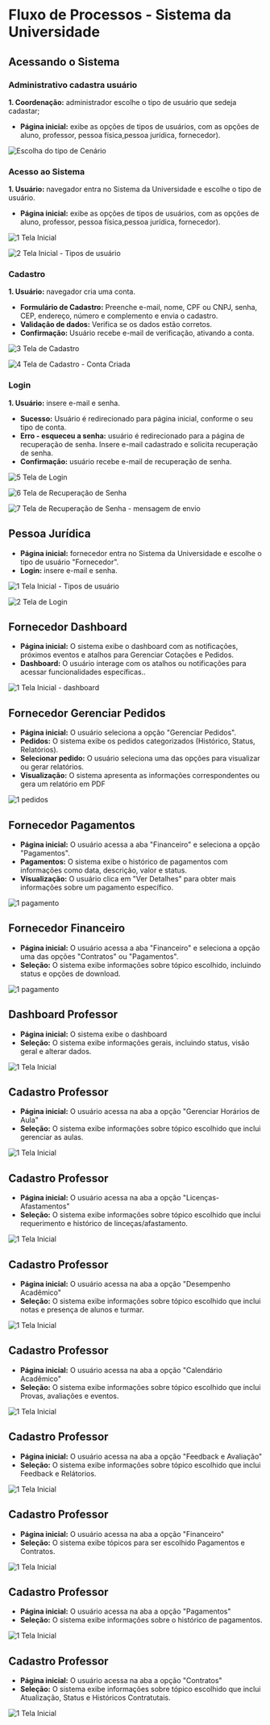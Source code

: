 # Fluxo de Processos - Sistema da Universidade

## Acessando o Sistema

### Administrativo cadastra usuário 
**1. Coordenação:** administrador escolhe o tipo de usuário que sedeja cadastar;
* **Página inicial:** exibe as opções de tipos de usuários, com as opções de aluno, professor, pessoa física,pessoa jurídica, fornecedor).

![Escolha do tipo de Cenário](assets/administrador/1.Teladecadastro@2x.jpg)




### Acesso ao Sistema 
**1. Usuário:** navegador entra no Sistema da Universidade e escolhe o tipo de usuário.
* **Página inicial:** exibe as opções de tipos de usuários, com as opções de aluno, professor, pessoa física,pessoa jurídica, fornecedor). 

![1  Tela Inicial](https://github.com/user-attachments/assets/e874167b-95e6-4ae3-9d50-51dc6125a638)

![2  Tela Inicial - Tipos de usuário](https://github.com/user-attachments/assets/d4582aee-5310-40f9-b012-002dadce3444)

### Cadastro
**1. Usuário:** navegador cria uma conta.
* **Formulário de Cadastro:** Preenche e-mail, nome, CPF ou CNPJ, senha, CEP, endereço, número e complemento e envia o cadastro.
*  **Validação de dados:** Verifica se os dados estão corretos.
*  **Confirmação:** Usuário recebe e-mail de verificação, ativando a conta.
  
![3  Tela de Cadastro](https://github.com/user-attachments/assets/51b424fd-0c1f-4e4b-b460-ac4a65cf1f5c)

![4  Tela de Cadastro - Conta Criada](https://github.com/user-attachments/assets/f5461896-e469-46d9-8d88-fd35762d1bc4)

### Login
**1. Usuário:** insere e-mail e senha.  
* **Sucesso:** Usuário é redirecionado para página inicial, conforme o seu tipo de conta.
* **Erro - esqueceu a senha:** usuário é redirecionado para a página de recuperação de senha. Insere e-mail cadastrado e solicita recuperação de senha.
*  **Confirmação:** usuário recebe e-mail de recuperação de senha. 

![5  Tela de Login](https://github.com/user-attachments/assets/4ec54b14-020a-49fa-8b4f-9b382ae54c22)

![6  Tela de  Recuperação de Senha](https://github.com/user-attachments/assets/024b4172-8785-4847-a9d7-e985a250ddfb)

![7  Tela de  Recuperação de Senha - mensagem de envio](https://github.com/user-attachments/assets/04195f9d-0f25-4a6f-ba13-6b23d32ee06e)

## Pessoa Jurídica

* **Página inicial:** fornecedor entra no Sistema da Universidade e escolhe o tipo de usuário "Fornecedor".
* **Login:** insere e-mail e senha.

![1  Tela Inicial - Tipos de usuário](https://github.com/user-attachments/assets/d4582aee-5310-40f9-b012-002dadce3444)

![2  Tela de Login](https://github.com/user-attachments/assets/4ec54b14-020a-49fa-8b4f-9b382ae54c22)

## Fornecedor Dashboard

* **Página inicial:** O sistema exibe o dashboard com as notificações, próximos eventos e atalhos para Gerenciar Cotações e Pedidos.
* **Dashboard:** O usuário interage com os atalhos ou notificações para acessar funcionalidades específicas..

![1  Tela Inicial - dashboard](https://github.com/isahfontenele/grupo8_senac_ads/blob/main/assets/dashboard-fornecedor.png)

## Fornecedor Gerenciar Pedidos

* **Página inicial:** O usuário seleciona a opção "Gerenciar Pedidos".
* **Pedidos:** O sistema exibe os pedidos categorizados (Histórico, Status, Relatórios).
* **Selecionar pedido:** O usuário seleciona uma das opções para visualizar ou gerar relatórios.
* **Visualização:** O sistema apresenta as informações correspondentes ou gera um relatório em PDF
  
![1  pedidos ](https://github.com/isahfontenele/grupo8_senac_ads/blob/main/assets/pedidos-fornecedor.png) 

## Fornecedor Pagamentos

* **Página inicial:** O usuário acessa a aba "Financeiro" e seleciona a opção "Pagamentos".
* **Pagamentos:** O sistema exibe o histórico de pagamentos com informações como data, descrição, valor e status.
* **Visualização:** O usuário clica em "Ver Detalhes" para obter mais informações sobre um pagamento específico.

![1  pagamento ](https://github.com/isahfontenele/grupo8_senac_ads/blob/main/assets/pagamentos-fornecedor.png) 

## Fornecedor Financeiro

* **Página inicial:** O usuário acessa a aba "Financeiro" e seleciona a opção uma das opções "Contratos" ou "Pagamentos".
* **Seleção:** O sistema exibe informações sobre tópico escolhido, incluindo status e opções de download.
  
![1  pagamento ](https://github.com/isahfontenele/grupo8_senac_ads/blob/main/assets/finaceiro-fornecedor.png) 

## Dashboard Professor

* **Página inicial:** O sistema exibe o dashboard 
* **Seleção:** O sistema exibe informações gerais, incluindo status, visão geral e alterar dados.
  
![1  Tela Inicial ](https://github.com/isahfontenele/grupo8_senac_ads/blob/main/assets/professor-alterar-dados.png?raw=true) 

## Cadastro Professor

* **Página inicial:** O usuário acessa na aba a opção "Gerenciar Horários de Aula" 
* **Seleção:** O sistema exibe informações sobre tópico escolhido que inclui gerenciar as aulas.
  
![1  Tela Inicial ](https://github.com/isahfontenele/grupo8_senac_ads/blob/main/assets/professor-gerenciar-hor%C3%A1rio-de-aula.png?raw=true) 

## Cadastro Professor

* **Página inicial:**  O usuário acessa na aba a opção "Licenças-Afastamentos"
* **Seleção:** O sistema exibe informações sobre tópico escolhido que inclui requerimento e histórico de linceças/afastamento.
  
![1  Tela Inicial ](https://github.com/isahfontenele/grupo8_senac_ads/blob/main/assets/professor-licenca-afastamento.png?raw=true) 

## Cadastro Professor

* **Página inicial:**  O usuário acessa na aba a opção "Desempenho Acadêmico"
* **Seleção:** O sistema exibe informações sobre tópico escolhido que inclui notas e presença de alunos e turmar.
  
![1  Tela Inicial ](https://github.com/isahfontenele/grupo8_senac_ads/blob/main/assets/professor-desempenho.png?raw=true) 

## Cadastro Professor

* **Página inicial:**  O usuário acessa na aba a opção "Calendário Acadêmico"
* **Seleção:** O sistema exibe informações sobre tópico escolhido que inclui Provas, avaliações e eventos.
  
![1  Tela Inicial ](https://github.com/isahfontenele/grupo8_senac_ads/blob/main/assets/professor-calendario-academico.png?raw=true) 

## Cadastro Professor

* **Página inicial:**  O usuário acessa na aba a opção "Feedback e Avaliação"
* **Seleção:** O sistema exibe informações sobre tópico escolhido que inclui Feedback e Relátorios.
  
![1  Tela Inicial ](https://github.com/isahfontenele/grupo8_senac_ads/blob/main/assets/professor-feedback-avalia%C3%A7%C3%A3o.png?raw=true) 

## Cadastro Professor

* **Página inicial:**  O usuário acessa na aba a opção "Financeiro"
* **Seleção:** O sistema exibe tópicos para ser escolhido Pagamentos e Contratos.
  
![1  Tela Inicial ](https://github.com/isahfontenele/grupo8_senac_ads/blob/main/assets/professor-financeiro.png?raw=true) 

## Cadastro Professor

* **Página inicial:**  O usuário acessa na aba a opção "Pagamentos"
* **Seleção:** O sistema exibe informações sobre o histórico de pagamentos.
  
![1  Tela Inicial ](https://github.com/isahfontenele/grupo8_senac_ads/blob/main/assets/professor-financeiro-pagamento.png?raw=true) 

## Cadastro Professor

* **Página inicial:**  O usuário acessa na aba a opção "Contratos"
* **Seleção:** O sistema exibe informações sobre tópico escolhido que inclui Atualização, Status e Históricos Contratutais.
  
![1  Tela Inicial ](https://github.com/isahfontenele/grupo8_senac_ads/blob/main/assets/professor-financeiro-atualizar-contratuais.png?raw=true) 




